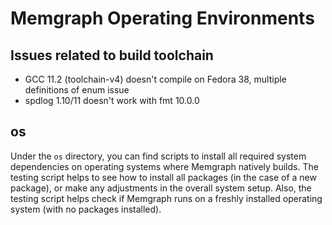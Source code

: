 # Memgraph Operating Environments

## Issues related to build toolchain

* GCC 11.2 (toolchain-v4) doesn't compile on Fedora 38, multiple definitions of enum issue
* spdlog 1.10/11 doesn't work with fmt 10.0.0

## os

Under the `os` directory, you can find scripts to install all required system
dependencies on operating systems where Memgraph natively builds. The testing
script helps to see how to install all packages (in the case of a new package),
or make any adjustments in the overall system setup. Also, the testing script
helps check if Memgraph runs on a freshly installed operating system (with no
packages installed).
